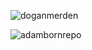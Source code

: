 ![doganmerden](https://github.com/adambornrepo/adambornrepo/assets/121860189/87a0b126-cd71-4c8c-9672-592f452e229f)

<div align="center">
  <p align="left"> <img src="https://komarev.com/ghpvc/?username=adambornrepo&label=Profile%20views&color=0e75b6&style=flat" alt="adambornrepo" /> </p>
  <p align="left"></p>
</div>
